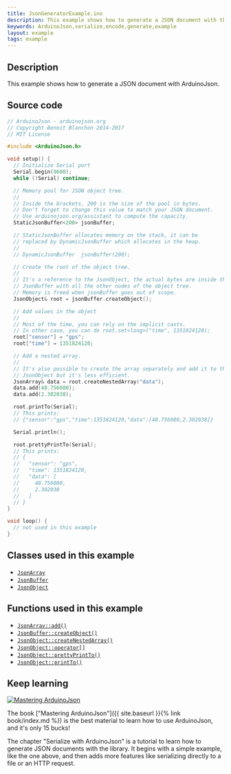 ```yaml
---
title: JsonGeneratorExample.ino
description: This example shows how to generate a JSON document with the ArduinoJson library.
keywords: ArduinoJson,serialize,encode,generate,example
layout: example
tags: example
---
```


## Description

This example shows how to generate a JSON document with ArduinoJson.

## Source code

```c++
// ArduinoJson - arduinojson.org
// Copyright Benoit Blanchon 2014-2017
// MIT License

#include <ArduinoJson.h>

void setup() {
  // Initialize Serial port
  Serial.begin(9600);
  while (!Serial) continue;

  // Memory pool for JSON object tree.
  //
  // Inside the brackets, 200 is the size of the pool in bytes.
  // Don't forget to change this value to match your JSON document.
  // Use arduinojson.org/assistant to compute the capacity.
  StaticJsonBuffer<200> jsonBuffer;

  // StaticJsonBuffer allocates memory on the stack, it can be
  // replaced by DynamicJsonBuffer which allocates in the heap.
  //
  // DynamicJsonBuffer  jsonBuffer(200);

  // Create the root of the object tree.
  //
  // It's a reference to the JsonObject, the actual bytes are inside the
  // JsonBuffer with all the other nodes of the object tree.
  // Memory is freed when jsonBuffer goes out of scope.
  JsonObject& root = jsonBuffer.createObject();

  // Add values in the object
  //
  // Most of the time, you can rely on the implicit casts.
  // In other case, you can do root.set<long>("time", 1351824120);
  root["sensor"] = "gps";
  root["time"] = 1351824120;

  // Add a nested array.
  //
  // It's also possible to create the array separately and add it to the
  // JsonObject but it's less efficient.
  JsonArray& data = root.createNestedArray("data");
  data.add(48.756080);
  data.add(2.302038);

  root.printTo(Serial);
  // This prints:
  // {"sensor":"gps","time":1351824120,"data":[48.756080,2.302038]}

  Serial.println();

  root.prettyPrintTo(Serial);
  // This prints:
  // {
  //   "sensor": "gps",
  //   "time": 1351824120,
  //   "data": [
  //     48.756080,
  //     2.302038
  //   ]
  // }
}

void loop() {
  // not used in this example
}
```

## Classes used in this example

* [`JsonArray`]({{site.baseurl}}/api/jsonarray/)
* [`JsonBuffer`]({{site.baseurl}}/api/jsonbuffer/)
* [`JsonObject`]({{site.baseurl}}/api/jsonobject/)

## Functions used in this example

* [`JsonArray::add()`]({{site.baseurl}}/api/jsonarray/add/)
* [`JsonBuffer::createObject()`]({{site.baseurl}}/api/jsonbuffer/createobject/)
* [`JsonObject::createNestedArray()`]({{site.baseurl}}/api/jsonobject/createnestedarray/)
* [`JsonObject::operator[]`]({{site.baseurl}}/api/jsonobject/subscript/)
* [`JsonObject::prettyPrintTo()`]({{site.baseurl}}/api/jsonobject/prettyprintto/)
* [`JsonObject::printTo()`]({{site.baseurl}}/api/jsonobject/printto/)

## Keep learning

<a href="{{ site.baseurl }}{% link book/index.md %}"><img src="{{site.baseurl}}/images/cover200.png" class="float-right" alt="Mastering ArduinoJson"></a>

The book ["Mastering ArduinoJson"]({{ site.baseurl }}{% link book/index.md %}) is the best material to learn how to use ArduinoJson, and it's only 15 bucks!

The chapter "Serialize with ArduinoJson" is a tutorial to learn how to generate JSON documents with the library. It begins with a simple example, like the one above, and then adds more features like serializing directly to a file or an HTTP request.